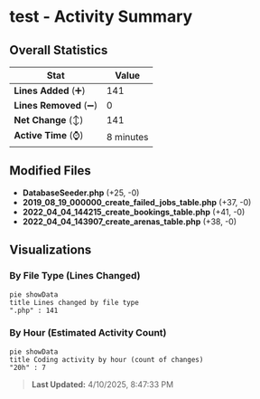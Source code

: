 # test - Activity Summary 

## Overall Statistics

| Stat                   | Value                                                             |
| ---------------------- | ----------------------------------------------------------------- |
| **Lines Added** (➕)   | 141                                          |
| **Lines Removed** (➖) | 0                                        |
| **Net Change** (↕)    | 141                |
| **Active Time** (⌚)   | 8 minutes |


## Modified Files
- **DatabaseSeeder.php** (+25, -0)
- **2019_08_19_000000_create_failed_jobs_table.php** (+37, -0)
- **2022_04_04_144215_create_bookings_table.php** (+41, -0)
- **2022_04_04_143907_create_arenas_table.php** (+38, -0)

## Visualizations

### By File Type (Lines Changed)

```mermaid
pie showData
title Lines changed by file type
".php" : 141
```

### By Hour (Estimated Activity Count)

```mermaid
pie showData
title Coding activity by hour (count of changes)
"20h" : 7
```


> **Last Updated:** 4/10/2025, 8:47:33 PM